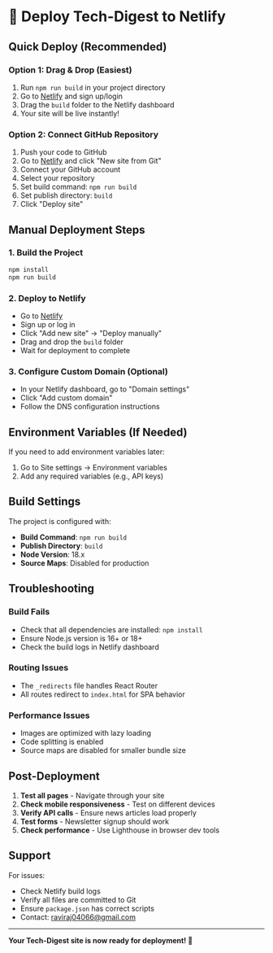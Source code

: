 # 🚀 Deploy Tech-Digest to Netlify

## Quick Deploy (Recommended)

### Option 1: Drag & Drop (Easiest)
1. Run `npm run build` in your project directory
2. Go to [Netlify](https://netlify.com) and sign up/login
3. Drag the `build` folder to the Netlify dashboard
4. Your site will be live instantly!

### Option 2: Connect GitHub Repository
1. Push your code to GitHub
2. Go to [Netlify](https://netlify.com) and click "New site from Git"
3. Connect your GitHub account
4. Select your repository
5. Set build command: `npm run build`
6. Set publish directory: `build`
7. Click "Deploy site"

## Manual Deployment Steps

### 1. Build the Project
```bash
npm install
npm run build
```

### 2. Deploy to Netlify
- Go to [Netlify](https://netlify.com)
- Sign up or log in
- Click "Add new site" → "Deploy manually"
- Drag and drop the `build` folder
- Wait for deployment to complete

### 3. Configure Custom Domain (Optional)
- In your Netlify dashboard, go to "Domain settings"
- Click "Add custom domain"
- Follow the DNS configuration instructions

## Environment Variables (If Needed)

If you need to add environment variables later:
1. Go to Site settings → Environment variables
2. Add any required variables (e.g., API keys)

## Build Settings

The project is configured with:
- **Build Command**: `npm run build`
- **Publish Directory**: `build`
- **Node Version**: 18.x
- **Source Maps**: Disabled for production

## Troubleshooting

### Build Fails
- Check that all dependencies are installed: `npm install`
- Ensure Node.js version is 16+ or 18+
- Check the build logs in Netlify dashboard

### Routing Issues
- The `_redirects` file handles React Router
- All routes redirect to `index.html` for SPA behavior

### Performance Issues
- Images are optimized with lazy loading
- Code splitting is enabled
- Source maps are disabled for smaller bundle size

## Post-Deployment

1. **Test all pages** - Navigate through your site
2. **Check mobile responsiveness** - Test on different devices
3. **Verify API calls** - Ensure news articles load properly
4. **Test forms** - Newsletter signup should work
5. **Check performance** - Use Lighthouse in browser dev tools

## Support

For issues:
- Check Netlify build logs
- Verify all files are committed to Git
- Ensure `package.json` has correct scripts
- Contact: raviraj04066@gmail.com

---

**Your Tech-Digest site is now ready for deployment! 🎉** 